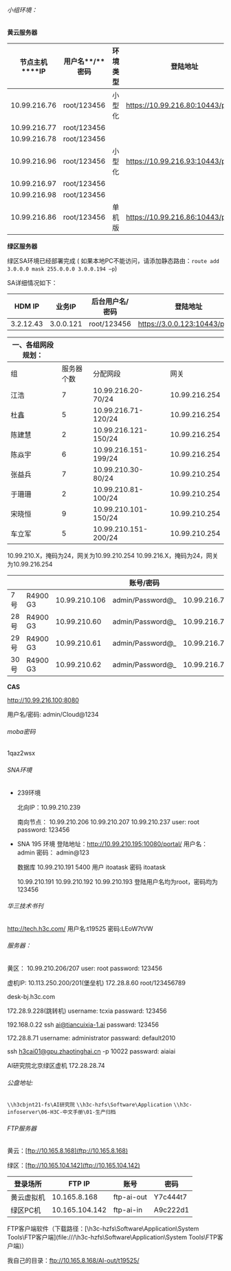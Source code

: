 ###### 小组环境：

**黄云服务器**

| **节点主机****IP** | **用户名****/****密码** | **环境类型** | **登陆地址**                       | **登陆用户名****/****密码** | **使用者** |
| ------------------ | ----------------------- | ------------ | ---------------------------------- | --------------------------- | ---------- |
| 10.99.216.76       | root/123456             | 小型化       | https://10.99.216.80:10443/portal/ | admin/admin@123             | 仿真组     |
| 10.99.216.77       | root/123456             |              |                                    |                             |            |
| 10.99.216.78       | root/123456             |              |                                    |                             |            |
| 10.99.216.96       | root/123456             | 小型化       | https://10.99.216.93:10443/portal/ | admin/admin@123             | 公共       |
| 10.99.216.97       | root/123456             |              |                                    |                             |            |
| 10.99.216.98       | root/123456             |              |                                    |                             |            |
| 10.99.216.86       | root/123456             | 单机版       | https://10.99.216.86:10443/portal/ | admin/admin@123             | 公共       |

 **绿区服务器**

绿区SA环境已经部署完成 ( 如果本地PC不能访问，请添加静态路由：`route add 3.0.0.0 mask 255.0.0.0 3.0.0.194 –p`)

SA详细情况如下：

| **HDM IP** | **业务IP** | **后台用户名/密码** | **登陆地址**                   | **网页用户名/密码** |
| ---------- | ---------- | ------------------- | ------------------------------ | ------------------- |
| 3.2.12.43  | 3.0.0.121  | root/123456         | https://3.0.0.123:10443/portal | admin/admin@123     |





| 一、各组网段规划： |            |                      |               |
| ------------------ | ---------- | -------------------- | ------------- |
| 组                 | 服务器个数 | 分配网段             | 网关          |
| 江浩               | 7          | 10.99.216.20-70/24   | 10.99.216.254 |
| 杜鑫               | 5          | 10.99.216.71-120/24  | 10.99.216.254 |
| 陈建慧             | 2          | 10.99.216.121-150/24 | 10.99.216.254 |
| 陈焱宇             | 6          | 10.99.216.151-199/24 | 10.99.216.254 |
| 张益兵             | 7          | 10.99.210.30-80/24   | 10.99.210.254 |
| 于珊珊             | 2          | 10.99.210.81-100/24  | 10.99.210.254 |
| 宋晓恒             | 9          | 10.99.210.101-150/24 | 10.99.210.254 |
| 车立军             | 5          | 10.99.210.151-200/24 | 10.99.210.254 |

10.99.210.X，掩码为24，网关为10.99.210.254
10.99.216.X，掩码为24，网关为10.99.216.254

|      |          |               | 账号/密码        |              |
| ---- | -------- | ------------- | ---------------- | ------------ |
| 7号  | R4900 G3 | 10.99.210.106 | admin/Password@_ | 10.99.216.72 |
| 28号 | R4900 G3 | 10.99.210.60  | admin/Password@_ | 10.99.216.73 |
| 29号 | R4900 G3 | 10.99.210.61  | admin/Password@_ | 10.99.216.74 |
| 30号 | R4900 G3 | 10.99.210.62  | admin/Password@_ | 10.99.216.75 |

**CAS**

http://10.99.216.100:8080 

用户名/密码: admin/Cloud@1234



###### moba密码

1qaz2wsx



###### SNA环境

- 239环境

  北向IP：10.99.210.239

  南向节点：
  10.99.210.206
  10.99.210.207
  10.99.210.237
  user: root
  password: 123456

- SNA 195 环境
  登陆地址：http://10.99.210.195:10080/portal/
  用户名：admin
  密码： admin@123 

  数据库 10.99.210.191  5400
  用户 itoatask
  密码 itoatask

  10.99.210.191
  10.99.210.192
  10.99.210.193
  登陆用户名均为root，密码均为123456

###### 华三技术书刊

http://tech.h3c.com/
用户名:t19525
密码:LEoW7tVW



###### 服务器：

黄区：
10.99.210.206/207
user: root
password: 123456

虚机IP: 
10.113.250.200/201(堡垒机)
172.28.8.60  root/123456789

desk-bj.h3c.com
	
172.28.9.228(跳转机)
username: tcxia
passward: 123456
	
192.168.0.22
ssh ai@tiancuixia-1.ai
passward: 123456
	
172.28.8.71
username: administrator
passward: default2010

ssh h3cai01@gpu.zhaotinghai.cn -p 10022
passward: aiaiai

AI研究院北京绿区虚机
172.28.28.74

###### 公盘地址:

`\\h3cbjnt21-fs\AI研究院`
`\\h3c-hzfs\Software\Application`
`\\h3c-infoserver\06-H3C-中文手册\01-生产归档`

###### FTP服务器

黄云：[ftp://10.165.8.168](ftp://10.165.8.168)

绿区：[ftp://10.165.104.142](ftp://10.165.104.142)

| **登录场所** | **FTP IP**     | **账号**   | **密码** |
| ------------ | -------------- | ---------- | -------- |
| 黄云虚拟机   | 10.165.8.168   | ftp-ai-out | Y7c444t7 |
| 绿区PC机     | 10.165.104.142 | ftp-ai-in  | A9c222d1 |

FTP客户端软件（下载路径：[\\h3c-hzfs\Software\Application\System Tools\FTP客户端](file:///\\h3c-hzfs\Software\Application\System Tools\FTP客户端)）

我自己的目录：ftp://10.165.8.168/AI-out/t19525/ 



